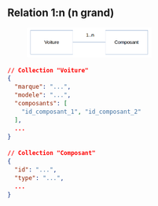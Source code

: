 
## Relation 1:n (n grand)

<figure>
    <img src="resources/relation_1_n_grand.png" alt="Relation 1 n (n grand)" width="60%"/>
</figure>

```json
// Collection "Voiture"
{
  "marque": "...",
  "modele": "...",
  "composants": [
    "id_composant_1", "id_composant_2"
  ],
  ...
}

// Collection "Composant"
{
  "id": "...",
  "type": "...",
  ...
}
```
